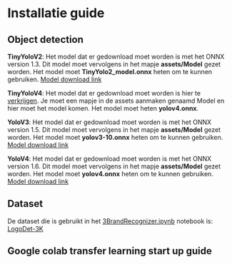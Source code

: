 # Installatie guide
## Object detection 
**TinyYoloV2**: Het model dat er gedownload moet worden is met het ONNX version 1.3. Dit model moet vervolgens in het mapje **assets/Model** gezet worden. Het model moet **TinyYolo2_model.onnx** heten om te kunnen gebruiken. [Model download link](https://github.com/onnx/models/tree/master/vision/object_detection_segmentation/tiny-yolov2)

**TinyYoloV4**: Het model dat er gedownload moet worden is hier te [verkrijgen](https://blog.roboflow.com/train-yolov4-tiny-on-custom-data-lighting-fast-detection/). Je moet een mapje in de assets aanmaken genaamd Model en hier moet het model komen. Het model moet heten **yolov4.onnx**.

**YoloV3**: Het model dat er gedownload moet worden is met het ONNX version 1.5. Dit model moet vervolgens in het mapje **assets/Model** gezet worden. Het model moet **yolov3-10.onnx** heten om te kunnen gebruiken. [Model download link](https://github.com/onnx/models/tree/master/vision/object_detection_segmentation/yolov3)

**YoloV4**: Het model dat er gedownload moet worden is met het ONNX version 1.6. Dit model moet vervolgens in het mapje **assets/Model** gezet worden. Het model moet **yolov4.onnx** heten om te kunnen gebruiken. [Model download link](https://github.com/onnx/models/tree/master/vision/object_detection_segmentation/yolov4)

## Dataset
De dataset die is gebruikt in het [3BrandRecognizer.ipynb](https://github.com/JorisNijkamp1/ProofOfConceptsNOTS-P/blob/master/3BrandRecognizer.ipynb "3BrandRecognizer.ipynb") notebook is: [LogoDet-3K](https://www.kaggle.com/lyly99/logodet3k)

## Google colab transfer learning start up guide

